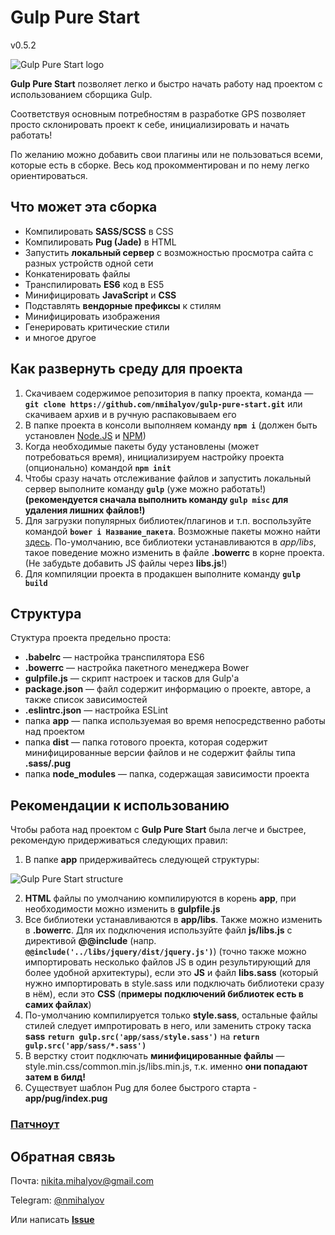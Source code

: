 # Gulp Pure Start

v0.5.2

![Gulp Pure Start logo](https://drive.google.com/uc?export=view&id=0B7lALWrgWMxpWkJ6a09MdnVYdmc)

**Gulp Pure Start** позволяет легко и быстро начать работу над проектом с использованием сборщика Gulp.

Соответствуя основным потребностям в разработке GPS позволяет просто склонировать проект к себе, инициализировать и начать работать!

По желанию можно добавить свои плагины или не пользоваться всеми, которые есть в сборке. Весь код прокомментирован и по нему легко ориентироваться.

## Что может эта сборка
 + Компилировать **SASS/SCSS** в CSS
 + Компилировать **Pug (Jade)** в HTML
 + Запустить **локальный сервер** с возможностью просмотра сайта с разных устройств одной сети
 + Конкатенировать файлы
 + Транспилировать **ES6** код в ES5
 + Минифицировать **JavaScript** и **CSS**
 + Подставлять **вендорные префиксы** к стилям
 + Минифицировать изображения
 + Генерировать критические стили
 + и многое другое

## Как развернуть среду для проекта
 1. Скачиваем содержимое репозитория в папку проекта, команда — **`git clone https://github.com/nmihalyov/gulp-pure-start.git`** или скачиваем архив и в ручную распаковываем его
 2. В папке проекта в консоли выполняем команду **`npm i`** (должен быть установлен [Node.JS](https://nodejs.org/en/) и [NPM](https://www.npmjs.com/))
 3. Когда необходимые пакеты буду установлены (может потребоваться время), инициализируем настройку проекта (опционально) командой **`npm init`**
 4. Чтобы сразу начать отслеживание файлов и запустить локальный сервер выполните команду **`gulp`** (уже можно работать!) **(рекомендуется сначала выполнить команду `gulp misc` для удаления лишних файлов!)**
 5. Для загрузки популярных библиотек/плагинов и т.п. воспользуйте командой **`bower i Название_пакета`**. Возможные пакеты можно найти [здесь](https://bower.io/search/). По-умолчанию, все библиотеки устанавливаются в *app/libs*, такое поведение можно изменить в файле **.bowerrc** в корне проекта. (Не забудьте добавить JS файлы через **libs.js**!)
 5. Для компиляции проекта в продакшен выполните команду **`gulp build`**

## Структура
Стуктура проекта предельно проста:
 + **.babelrc** — настройка транспилятора ES6
 + **.bowerrc** — настройка пакетного менеджера Bower
 + **gulpfile.js** — скрипт настроек и тасков для Gulp'а
 + **package.json** — файл содержит информацию о проекте, авторе, а также список зависимостей
 + **.eslintrc.json** — настройка ESLint
 + папка **app** — папка используемая во время непосредственно работы над проектом
 + папка **dist** — папка готового проекта, которая содержит минифицированные версии файлов и не содержит файлы типа **.sass/.pug**
 + папка **node_modules** — папка, содержащая зависимости проекта
 
## Рекомендации к использованию
Чтобы работа над проектом с **Gulp Pure Start** была легче и быстрее, рекомендую придерживаться следующих правил:
1. В папке **app** придерживайтесь следующей структуры:
 
 ![Gulp Pure Start structure](https://drive.google.com/uc?export=view&id=0B7lALWrgWMxpMGluWWlCdEU2ZlE)

2. **HTML** файлы по умолчанию компилируются в корень **app**, при необходимости можно изменить в  **gulpfile.js**
3. Все библиотеки устанавливаются в **app/libs**. Также можно изменить в **.bowerrc**. Для их подключения используйте файл **js/libs.js** c директивой **@@include** (напр. **`@@include('../libs/jquery/dist/jquery.js')`**) (точно также можно импортировать несколько файлов JS в один результирующий для более удобной архитектуры), если это **JS** и файл **libs.sass** (который нужно импортировать в style.sass или подключать библиотеки сразу в нём), если это **CSS** (**примеры подключений библиотек есть в самих файлах**)
4. По-умолчанию компилируется только **style.sass**, остальные файлы стилей следует импротировать в него, или заменить строку таска **sass** **`return gulp.src('app/sass/style.sass')`** на **`return gulp.src('app/sass/*.sass')`**
5. В верстку стоит подключать **минифицированные файлы** — style.min.css/common.min.js/libs.min.js, т.к. именно **они попадают затем в билд!**
6. Существует шаблон Pug для более быстрого старта - **app/pug/index.pug**

### [Патчноут](https://github.com/nmihalyov/gulp-pure-start/blob/master/changelog.md)

## Обратная связь
Почта: [nikita.mihalyov@gmail.com](mailto:nikita.mihalyov@gmail.com)

Telegram: [@nmihalyov](http://t.me/nmihalyov)

Или написать **[Issue](https://github.com/nmihalyov/gulp-pure-start/issues/new)**
